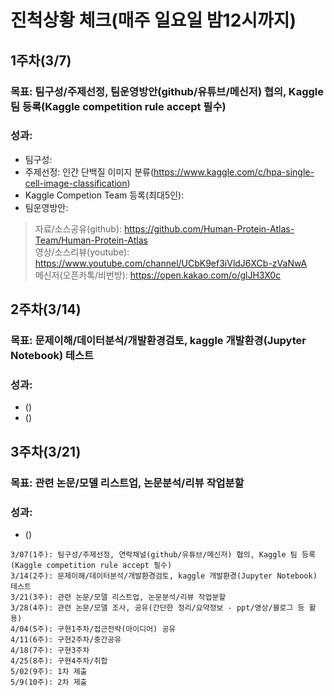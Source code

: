 # 진척상황 체크(매주 일요일 밤12시까지)

## 1주차(3/7)
### 목표: 팀구성/주제선정, 팀운영방안(github/유튜브/메신저) 협의, Kaggle 팀 등록(Kaggle competition rule accept 필수)  
### 성과:
- 팀구성:   
- 주제선정: 인간 단백질 이미지 분류(https://www.kaggle.com/c/hpa-single-cell-image-classification)  
- Kaggle Competion Team 등록(최대5인):   
- 팀운영방안:  
> 자료/소스공유(github): https://github.com/Human-Protein-Atlas-Team/Human-Protein-Atlas  
> 영상/소스리뷰(youtube): https://www.youtube.com/channel/UCbK9ef3iVldJ6XCb-zVaNwA  
> 메신저(오픈카톡/비번방): https://open.kakao.com/o/glJH3X0c  

## 2주차(3/14)
### 목표: 문제이해/데이터분석/개발환경검토, kaggle 개발환경(Jupyter Notebook) 테스트
### 성과: 
- ()
- ()

## 3주차(3/21)
### 목표: 관련 논문/모델 리스트업, 논문분석/리뷰 작업분할
### 성과:  
- ()



```
3/07(1주): 팀구성/주제선정, 연락채널(github/유튜브/메신저) 협의, Kaggle 팀 등록(Kaggle competition rule accept 필수)  
3/14(2주): 문제이해/데이터분석/개발환경검토, kaggle 개발환경(Jupyter Notebook) 테스트
3/21(3주): 관련 논문/모델 리스트업, 논문분석/리뷰 작업분할
3/28(4주): 관련 논문/모델 조사, 공유(간단한 정리/요약정보 - ppt/영상/블로그 등 활용)
4/04(5주): 구현1주차/접근전략(아이디어) 공유
4/11(6주): 구현2주차/중간공유
4/18(7주): 구현3주차
4/25(8주): 구현4주차/취합
5/02(9주): 1차 제출
5/9(10주): 2차 제출
```
